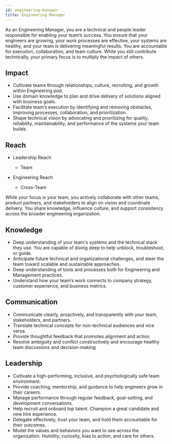 ```yaml
---
id: engineering-manager
title: Engineering Manager
---
```


As an Engineering Manager, you are a technical and people leader responsible for enabling your team’s success. You ensure that your engineers are growing, your work processes are effective, your systems are healthy, and your team is delivering meaningful results. You are accountable for execution, collaboration, and team culture. While you still contribute technically, your primary focus is to multiply the impact of others.

## Impact

- Cultivate teams through relationships, culture, recruiting, and growth within Engineering pod.
- Use domain knowledge to plan and drive delivery of solutions aligned with business goals.
- Facilitate team’s execution by identifying and removing obstacles, improving processes, collaboration, and prioritization.
- Shape technical vision by advocating and prioritizing for quality, reliability, maintainability, and performance of the systems your team builds.

## Reach

- Leadership Reach
  - Team

- Engineering Reach
  - Cross-Team

While your focus is your team, you actively collaborate with other teams, product partners, and stakeholders to align on vision and coordinate delivery. You share knowledge, influence culture, and support consistency across the broader engineering organization.

## Knowledge

- Deep understanding of your team's systems and the technical stack they use. You are capable of diving deep to help unblock, troubleshoot, or guide.
- Anticipate future technical and organizational challenges, and steer the team toward scalable and sustainable approaches.
- Deep understanding of tools and processes both for Engineering and Management practices.
- Understand how your team’s work connects to company strategy, customer experience, and business metrics.

## Communication

- Communicate clearly, proactively, and transparently with your team, stakeholders, and partners.
- Translate technical concepts for non-technical audiences and vice versa.
- Provide thoughtful feedback that promotes alignment and action.
- Resolve ambiguity and conflict constructively and encourage healthy team discussions and decision-making

## Leadership

- Cultivate a high-performing, inclusive, and psychologically safe team environment.
- Provide coaching, mentorship, and guidance to help engineers grow in their careers.
- Manage performance through regular feedback, goal-setting, and development conversations.
- Help recruit and onboard top talent. Champion a great candidate and new hire experience.
- Delegate effectively, trust your team, and hold them accountable for their outcomes.
- Model the values and behaviors you want to see across the organization. Humility, curiosity, bias to action, and care for others.
